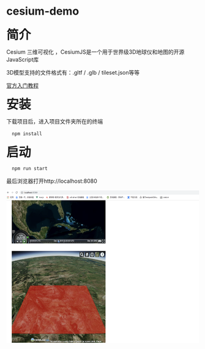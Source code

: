 # cesium-demo
  
  **<font size=6>简介</font>**
  
  Cesium 三维可视化 ，CesiumJS是一个用于世界级3D地球仪和地图的开源JavaScript库
  
  3D模型支持的文件格式有：.gltf / .glb / tileset.json等等
  
  <a href="https://cesium.com/docs/tutorials/getting-started/" target="_blank">官方入门教程</a>

  **<font size=6>安装</font>**
  
  下载项目后，进入项目文件夹所在的终端

```javascript
  npm install
```

  
  **<font size=6>启动</font>**

  ```javascript
    npm run start
  ```
  
  最后浏览器打开http://localhost:8080
    
  <img src="/image/localhost.png"  width="750" height="400">

